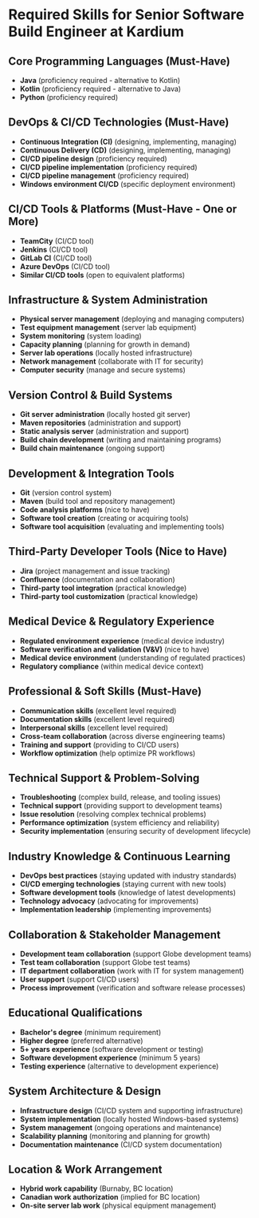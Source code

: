 # Required Skills for Senior Software Build Engineer at Kardium

## Core Programming Languages (Must-Have)
- **Java** (proficiency required - alternative to Kotlin)
- **Kotlin** (proficiency required - alternative to Java)
- **Python** (proficiency required)

## DevOps & CI/CD Technologies (Must-Have)
- **Continuous Integration (CI)** (designing, implementing, managing)
- **Continuous Delivery (CD)** (designing, implementing, managing)
- **CI/CD pipeline design** (proficiency required)
- **CI/CD pipeline implementation** (proficiency required)
- **CI/CD pipeline management** (proficiency required)
- **Windows environment CI/CD** (specific deployment environment)

## CI/CD Tools & Platforms (Must-Have - One or More)
- **TeamCity** (CI/CD tool)
- **Jenkins** (CI/CD tool)
- **GitLab CI** (CI/CD tool)
- **Azure DevOps** (CI/CD tool)
- **Similar CI/CD tools** (open to equivalent platforms)

## Infrastructure & System Administration
- **Physical server management** (deploying and managing computers)
- **Test equipment management** (server lab equipment)
- **System monitoring** (system loading)
- **Capacity planning** (planning for growth in demand)
- **Server lab operations** (locally hosted infrastructure)
- **Network management** (collaborate with IT for security)
- **Computer security** (manage and secure systems)

## Version Control & Build Systems
- **Git server administration** (locally hosted git server)
- **Maven repositories** (administration and support)
- **Static analysis server** (administration and support)
- **Build chain development** (writing and maintaining programs)
- **Build chain maintenance** (ongoing support)

## Development & Integration Tools
- **Git** (version control system)
- **Maven** (build tool and repository management)
- **Code analysis platforms** (nice to have)
- **Software tool creation** (creating or acquiring tools)
- **Software tool acquisition** (evaluating and implementing tools)

## Third-Party Developer Tools (Nice to Have)
- **Jira** (project management and issue tracking)
- **Confluence** (documentation and collaboration)
- **Third-party tool integration** (practical knowledge)
- **Third-party tool customization** (practical knowledge)

## Medical Device & Regulatory Experience
- **Regulated environment experience** (medical device industry)
- **Software verification and validation (V&V)** (nice to have)
- **Medical device environment** (understanding of regulated practices)
- **Regulatory compliance** (within medical device context)

## Professional & Soft Skills (Must-Have)
- **Communication skills** (excellent level required)
- **Documentation skills** (excellent level required)
- **Interpersonal skills** (excellent level required)
- **Cross-team collaboration** (across diverse engineering teams)
- **Training and support** (providing to CI/CD users)
- **Workflow optimization** (help optimize PR workflows)

## Technical Support & Problem-Solving
- **Troubleshooting** (complex build, release, and tooling issues)
- **Technical support** (providing support to development teams)
- **Issue resolution** (resolving complex technical problems)
- **Performance optimization** (system efficiency and reliability)
- **Security implementation** (ensuring security of development lifecycle)

## Industry Knowledge & Continuous Learning
- **DevOps best practices** (staying updated with industry standards)
- **CI/CD emerging technologies** (staying current with new tools)
- **Software development tools** (knowledge of latest developments)
- **Technology advocacy** (advocating for improvements)
- **Implementation leadership** (implementing improvements)

## Collaboration & Stakeholder Management
- **Development team collaboration** (support Globe development teams)
- **Test team collaboration** (support Globe test teams)
- **IT department collaboration** (work with IT for system management)
- **User support** (support CI/CD users)
- **Process improvement** (verification and software release processes)

## Educational Qualifications
- **Bachelor's degree** (minimum requirement)
- **Higher degree** (preferred alternative)
- **5+ years experience** (software development or testing)
- **Software development experience** (minimum 5 years)
- **Testing experience** (alternative to development experience)

## System Architecture & Design
- **Infrastructure design** (CI/CD system and supporting infrastructure)
- **System implementation** (locally hosted Windows-based systems)
- **System management** (ongoing operations and maintenance)
- **Scalability planning** (monitoring and planning for growth)
- **Documentation maintenance** (CI/CD system documentation)

## Location & Work Arrangement
- **Hybrid work capability** (Burnaby, BC location)
- **Canadian work authorization** (implied for BC location)
- **On-site server lab work** (physical equipment management)
